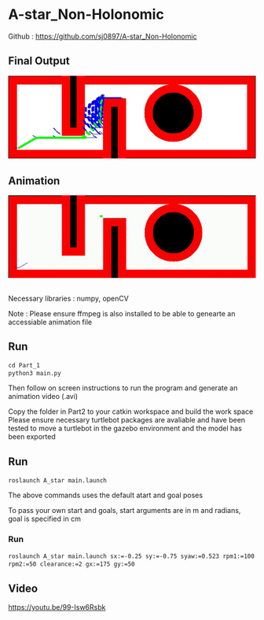# A-star_Non-Holonomic

Github : https://github.com/sj0897/A-star_Non-Holonomic

## Final Output
<img width="600" alt="animation" src="TestCase_3.jpg">

## Animation
<img width="600" alt="animation" src="TestCase_3.gif"> 

##
Necessary libraries : numpy, openCV

Note : Please ensure ffmpeg is also installed to be able to genearte an accessiable animation file
## Run
```
cd Part_1
python3 main.py
```
Then follow on screen instructions to run the program and generate an animation video (.avi)

Copy the folder in Part2 to your catkin workspace and build the work space
Please ensure necessary turtlebot packages are avaliable and have been tested to move a turtlebot in the gazebo environment and the model has been exported

## Run
```
roslaunch A_star main.launch
```
The above commands uses the default atart and goal poses

To pass your own start and goals, start arguments are in m and radians, goal is specified in cm 

### Run
```
roslaunch A_star main.launch sx:=-0.25 sy:=-0.75 syaw:=0.523 rpm1:=100 rpm2:=50 clearance:=2 gx:=175 gy:=50
```

## Video
https://youtu.be/99-Isw6Rsbk 